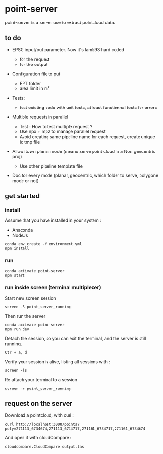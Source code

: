 # point-server
point-server is a server use to extract pointcloud data.

## to do

- EPSG input/out parameter. Now it's lamb93 hard coded 
  - for the request
  - for the output

- Configuration file to put
  - EPT folder
  - area limit in m²

- Tests : 
  - test existing code with unit tests, at least functionnal tests for errors

- Multiple requests in parallel
  - Test : How to test multiple request ?
  - Use npx + mp2 to manage parallel request
  - Avoid creating same pipeline name for each request, create unique id tmp file

- Allow itown planar mode (means serve point cloud in a Non geocentric proj)
  - Use other pipeline template file

- Doc for every mode (planar, geocentric, which folder to serve, polygone mode or not)


## get started


### install 

Assume that you have installed in your system :

 - Anaconda
 - NodeJs


```
conda env create -f environment.yml
npm install
```

### run

```
conda activate point-server
npm start
```


### run inside screen (terminal multiplexer)

Start new screen session

```
screen -S point_server_running

```

Then run the server
```
conda activate point-server
npm run dev
```

Detach the session, so you can exit the terminal, and the server is still running.
```
Ctr + a, d
```

Verify your session is alive, listing all sessions with :

```
screen -ls
```

Re attach your terminal to a session
```
screen -r point_server_running
```

## request on the server

Download a pointcloud, with curl : 
```
curl http://localhost:3000/points?poly=271113_6734674,271113_6734717,271161_6734717,271161_6734674
```
And open it with cloudCompare :
```
cloudcompare.CloudCompare output.las
```